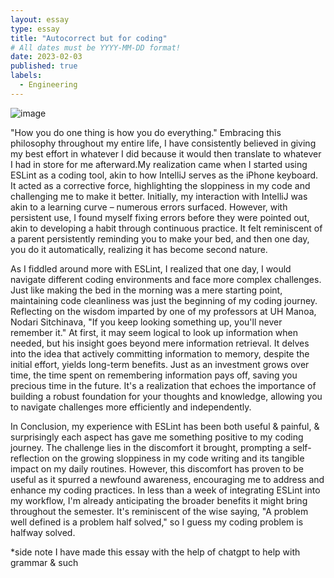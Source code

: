 ```yaml
---
layout: essay
type: essay
title: "Autocorrect but for coding"
# All dates must be YYYY-MM-DD format!
date: 2023-02-03
published: true
labels:
  - Engineering
---
```


![image](https://github.com/RonanAndal/RonanAndal.github.io/assets/156995607/babfd76f-e2fd-406e-8e19-8216be16d338)


  <p>"How you do one thing is how you do everything." Embracing this philosophy throughout my entire life, I have consistently believed in giving my best effort in whatever I did because it would then translate to whatever I had in store for me afterward.My realization came when I started using ESLint as a coding tool, akin to how IntelliJ serves as the iPhone keyboard. It acted as a corrective force, highlighting the sloppiness in my code and challenging me to make it better. Initially, my interaction with IntelliJ was akin to a learning curve – numerous errors surfaced. However, with persistent use, I found myself fixing errors before they were pointed out, akin to developing a habit through continuous practice. It felt reminiscent of a parent persistently reminding you to make your bed, and then one day, you do it automatically, realizing it has become second nature.</p>



 <p>As I fiddled around more with ESLint, I realized that one day, I would navigate different coding environments and face more complex challenges. Just like making the bed in the morning was a mere starting point, maintaining code cleanliness was just the beginning of my coding journey. Reflecting on the wisdom imparted by one of my professors at UH Manoa, Nodari Sitchinava, "If you keep looking something up, you'll never remember it." At first, it may seem logical to look up information when needed, but his insight goes beyond mere information retrieval. It delves into the idea that actively committing information to memory, despite the initial effort, yields long-term benefits. Just as an investment grows over time, the time spent on remembering information pays off, saving you precious time in the future. It's a realization that echoes the importance of building a robust foundation for your thoughts and knowledge, allowing you to navigate challenges more efficiently and independently.</p>


  <p>In Conclusion, my experience with ESLint has been both useful & painful, & surprisingly each aspect has gave me something positive to my coding journey. The challenge lies in the discomfort it brought, prompting a self-reflection on the growing sloppiness in my code writing and its tangible impact on my daily routines. However, this discomfort has proven to be useful as it spurred a newfound awareness, encouraging me to address and enhance my coding practices. In less than a week of integrating ESLint into my workflow, I'm already anticipating the broader benefits it might bring throughout the semester. It's reminiscent of the wise saying, "A problem well defined is a problem half solved," so I guess my coding problem is halfway solved. </p>

  
*side note I have made this essay with the help of chatgpt to help with grammar & such
